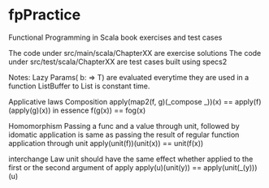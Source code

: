 fpPractice
==========

Functional Programming in Scala book exercises and test cases

The code under src/main/scala/ChapterXX are exercise solutions
The code under src/test/scala/ChapterXX are test cases built using specs2

Notes:
Lazy Params( b: => T) are evaluated everytime they are used in a function
ListBuffer to List is constant time.

Applicative laws
Composition
apply(map2(f, g)(_compose _))(x) == apply(f)(apply(g)(x))
in essence f(g(x)) == fog(x)

Homomorphism
Passing a func and a value through unit, followed by idomatic application is same as
 passing the result of regular function application through unit
apply(unit(f))(unit(x)) == unit(f(x))

interchange Law
unit should have the same effect whether applied to the first or the second argument of apply
apply(u)(unit(y)) == apply(unit(_(y)))(u)
